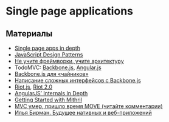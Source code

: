 Single page applications
===

Материалы
---

- [Single page apps in depth](http://singlepageappbook.com/index.html)
- [JavaScript Design Patterns](https://www.udacity.com/course/ud989)
- [Не учите фреймворки, учите архитектуру](http://habrahabr.ru/post/253297/)
- TodoMVC: [Backbone.js](http://todomvc.com/examples/backbone/), [Angular.js](http://todomvc.com/examples/angularjs/#/)
- [Backbone.js для «чайников»](http://habrahabr.ru/post/127049/)
- [Написание сложных интерфейсов с Backbone.js](http://m.habrahabr.ru/post/118782/)
- [Riot.js](https://muut.com/blog/technology/riotjs-the-1kb-mvp-framework.html), [Riot 2.0](https://muut.com/blog/technology/riot-2.0/index.html)
- [AngularJS’ Internals In Depth](http://www.smashingmagazine.com/2015/01/22/angularjs-internals-in-depth/)
- [Getting Started with Mithril](http://lhorie.github.io/mithril/getting-started.html)
- [MVC умер, пришло время MOVE (читайте комментарии)](http://habrahabr.ru/post/147038/)
- [Илья Бирман. Будущее нативных и веб-приложений](http://ilyabirman.ru/meanwhile/all/web-or-native-future/)
